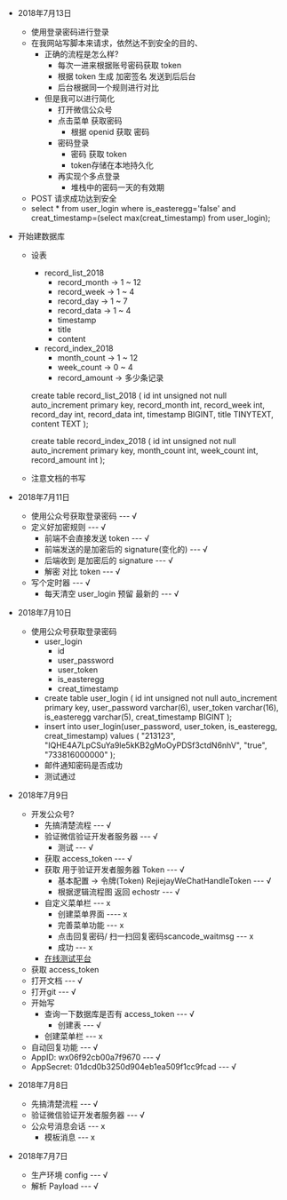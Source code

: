 - 2018年7月13日
    - 使用登录密码进行登录
    - 在我网站写脚本来请求，依然达不到安全的目的、
        - 正确的流程是怎么样?
            - 每次一进来根据账号密码获取 token
            - 根据 token 生成 加密签名 发送到后后台
            - 后台根据同一个规则进行对比
        - 但是我可以进行简化
            - 打开微信公众号
            - 点击菜单 获取密码
                - 根据 openid 获取 密码
            - 密码登录
                - 密码 获取 token
                - token存储在本地持久化
            - 再实现个多点登录
                - 堆栈中的密码一天的有效期
    - POST 请求成功达到安全
    - select * from user_login where is_easteregg='false' and creat_timestamp=(select max(creat_timestamp) from user_login);
- 开始建数据库
    - 设表
        - record_list_2018
            - record_month -> 1 ~ 12
            - record_week -> 1 ~ 4
            - record_day -> 1 ~ 7
            - record_data -> 1 ~ 4
            - timestamp
            - title
            - content   
        - record_index_2018
            - month_count -> 1 ~ 12
            - week_count -> 0 ~ 4
            - record_amount -> 多少条记录

        create table record_list_2018 ( 
            id int unsigned not null auto_increment primary key,
            record_month int,
            record_week int,
            record_day int,
            record_data int,
            timestamp BIGINT,
            title TINYTEXT,
            content TEXT
        );

        create table record_index_2018 ( 
            id int unsigned not null auto_increment primary key,
            month_count int,
            week_count int,
            record_amount int
        );
    - 注意文档的书写
- 2018年7月11日
    - 使用公众号获取登录密码 --- √
    - 定义好加密规则 --- √
        - 前端不会直接发送 token --- √
        - 前端发送的是加密后的 signature(变化的) --- √
        - 后端收到 是加密后的 signature --- √
        - 解密 对比 token --- √
    - 写个定时器 --- √
        - 每天清空 user_login 预留 最新的 --- √

- 2018年7月10日
    - 使用公众号获取登录密码
        - user_login
            - id
            - user_password
            - user_token
            - is_easteregg
            - creat_timestamp
        - create table user_login
        (
            id int unsigned not null auto_increment primary key,
            user_password varchar(6),
            user_token varchar(16),
            is_easteregg varchar(5),
            creat_timestamp BIGINT
        );
        - insert into user_login(user_password, user_token, is_easteregg, creat_timestamp) 
        values 
        (
            "213123", "IQHE4A7LpCSuYa9le5kKB2gMoOyPDSf3ctdN6nhV", "true", "733816000000"
        );
        - 邮件通知密码是否成功
        - 测试通过
- 2018年7月9日
    - 开发公众号?
        - 先搞清楚流程 --- √
        - 验证微信验证开发者服务器 --- √
            - 测试 --- √
        - 获取 access_token --- √
        - 获取 用于验证开发者服务器 Token --- √
            - 基本配置 -> 令牌(Token) RejiejayWeChatHandleToken --- √
            - 根据逻辑流程图 返回 echostr --- √
        - 自定义菜单栏 --- x
            - 创建菜单界面 ---- x
            - 完善菜单功能 --- x
            - 点击回复密码/ 扫一扫回复密码scancode_waitmsg --- x
            - 成功 --- x
        - [在线测试平台](https://mp.weixin.qq.com/debug/)
    - 获取 access_token
    - 打开文档 --- √
    - 打开git --- √
    - 开始写
        - 查询一下数据库是否有 access_token --- √
            - 创建表 --- √
        - 创建菜单栏 --- x
    - 自动回复功能 --- √
    - AppID: wx06f92cb00a7f9670 --- √
    - AppSecret: 01dcd0b3250d904eb1ea509f1cc9fcad --- √
- 2018年7月8日
    - 先搞清楚流程 --- √
    - 验证微信验证开发者服务器 --- √
    - 公众号消息会话 --- x
        - 模板消息 --- x
- 2018年7月7日
    - 生产环境 config --- √
    - 解析 Payload --- √

